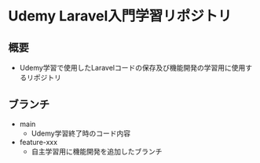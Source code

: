 # Udemy Laravel入門学習リポジトリ

## 概要
- Udemy学習で使用したLaravelコードの保存及び機能開発の学習用に使用するリポジトリ

## ブランチ
- main
  - Udemy学習終了時のコード内容
- feature-xxx
  - 自主学習用に機能開発を追加したブランチ
